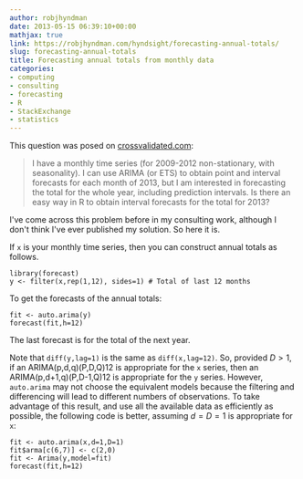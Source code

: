 ```yaml
---
author: robjhyndman
date: 2013-05-15 06:39:10+00:00
mathjax: true
link: https://robjhyndman.com/hyndsight/forecasting-annual-totals/
slug: forecasting-annual-totals
title: Forecasting annual totals from monthly data
categories:
- computing
- consulting
- forecasting
- R
- StackExchange
- statistics
---
```


This question was posed on [crossvalidated.com](http://stats.stackexchange.com/q/59065/159):


>I have a monthly time series (for 2009-2012 non-stationary, with seasonality). I can use ARIMA (or ETS) to obtain point and interval forecasts for each month of 2013, but I am interested in forecasting the total for the whole year, including prediction intervals. Is there an easy way in R to obtain interval forecasts for the total for 2013?


I've come across this problem before in my consulting work, although I don't think I've ever published my solution. So here it is.<!-- more -->

If `x` is your monthly time series, then you can construct annual totals as follows.

    
        
    library(forecast)
    y <- filter(x,rep(1,12), sides=1) # Total of last 12 months
    


To get the forecasts of the annual totals:

    
        
    fit <- auto.arima(y)
    forecast(fit,h=12)
    


The last forecast is for the total of the next year.

Note that `diff(y,lag=1)` is the same as `diff(x,lag=12)`. So, provided $D>1$, if an ARIMA(p,d,q)(P,D,Q)12 is appropriate for the `x` series, then an ARIMA(p,d+1,q)(P,D-1,Q)12 is appropriate for the `y` series. However, `auto.arima` may not choose the equivalent models because the filtering and differencing will lead to different numbers of observations. To take advantage of this result, and use all the available data as efficiently as possible, the following code is better, assuming $d=D=1$ is appropriate for `x`:

    
        
    fit <- auto.arima(x,d=1,D=1)
    fit$arma[c(6,7)] <- c(2,0)
    fit <- Arima(y,model=fit)
    forecast(fit,h=12)
    




